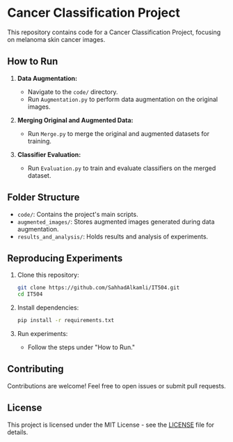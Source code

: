 # Cancer Classification Project

This repository contains code for a Cancer Classification Project, focusing on melanoma skin cancer images.

## How to Run

1. **Data Augmentation:**
    - Navigate to the `code/` directory.
    - Run `Augmentation.py` to perform data augmentation on the original images.

2. **Merging Original and Augmented Data:**
    - Run `Merge.py` to merge the original and augmented datasets for training.

3. **Classifier Evaluation:**
    - Run `Evaluation.py` to train and evaluate classifiers on the merged dataset.

## Folder Structure

- `code/`: Contains the project's main scripts.
- `augmented_images/`: Stores augmented images generated during data augmentation.
- `results_and_analysis/`: Holds results and analysis of experiments.

## Reproducing Experiments

1. Clone this repository:
    ```bash
    git clone https://github.com/SahhadAlkamli/IT504.git
    cd IT504
    ```

2. Install dependencies:
    ```bash
    pip install -r requirements.txt
    ```

3. Run experiments:
    - Follow the steps under "How to Run."

## Contributing
Contributions are welcome! Feel free to open issues or submit pull requests.

## License
This project is licensed under the MIT License - see the [LICENSE](LICENSE) file for details.
